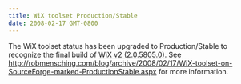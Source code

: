 ```yaml
---
title: WiX toolset Production/Stable
date: 2008-02-17 GMT-0800
---
```

The WiX toolset status has been upgraded to Production/Stable to recognize the final build of <a href='http://sourceforge.net/project/showfiles.php?group_id=105970&amp;package_id=114109&amp;release_id=574429'>WiX v2 (2.0.5805.0)</a>. See <a href='http://robmensching.com/blog/archive/2008/02/17/WiX-toolset-on-SourceForge-marked-ProductionStable.aspx'>http://robmensching.com/blog/archive/2008/02/17/WiX-toolset-on-SourceForge-marked-ProductionStable.aspx</a> for more information.
